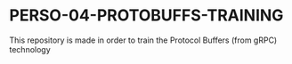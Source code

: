 # PERSO-04-PROTOBUFFS-TRAINING
This repository is made in order to train the Protocol Buffers (from gRPC) technology
